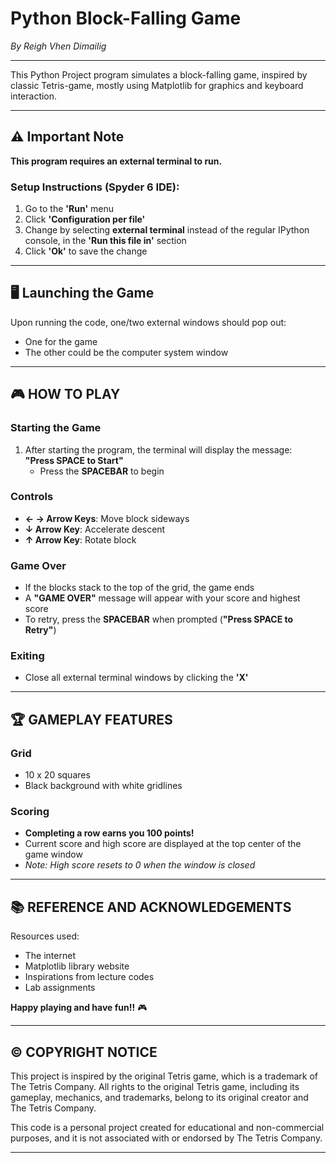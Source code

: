 # Python Block-Falling Game  
*By Reigh Vhen Dimailig*  

---

This Python Project program simulates a block-falling game, inspired by classic Tetris-game, mostly using Matplotlib for graphics and keyboard interaction.

---

## ⚠️ Important Note  
**This program requires an external terminal to run.**  

### Setup Instructions (Spyder 6 IDE):
1. Go to the **'Run'** menu  
2. Click **'Configuration per file'**  
3. Change by selecting **external terminal** instead of the regular IPython console, in the **'Run this file in'** section  
4. Click **'Ok'** to save the change  

---

## 🖥️ Launching the Game  
Upon running the code, one/two external windows should pop out:  
- One for the game  
- The other could be the computer system window  

---

## 🎮 HOW TO PLAY  

### Starting the Game  
1. After starting the program, the terminal will display the message:  
   **"Press SPACE to Start"**  
   - Press the **SPACEBAR** to begin  

### Controls  
- **← → Arrow Keys**: Move block sideways  
- **↓ Arrow Key**: Accelerate descent  
- **↑ Arrow Key**: Rotate block 

### Game Over  
- If the blocks stack to the top of the grid, the game ends  
- A **"GAME OVER"** message will appear with your score and highest score  
- To retry, press the **SPACEBAR** when prompted (**"Press SPACE to Retry"**)  

### Exiting  
- Close all external terminal windows by clicking the **'X'**  

---

## 🏆 GAMEPLAY FEATURES  

### Grid  
- 10 x 20 squares  
- Black background with white gridlines  

### Scoring  
- **Completing a row earns you 100 points!**  
- Current score and high score are displayed at the top center of the game window  
- *Note: High score resets to 0 when the window is closed*  

---

## 📚 REFERENCE AND ACKNOWLEDGEMENTS  
Resources used:  
- The internet  
- Matplotlib library website  
- Inspirations from lecture codes  
- Lab assignments  

**Happy playing and have fun!!** 🎮  

---

## © COPYRIGHT NOTICE  
This project is inspired by the original Tetris game, which is a trademark of The Tetris Company. All rights to the original Tetris game, including its gameplay, mechanics, and trademarks, belong to its original creator and The Tetris Company.  

This code is a personal project created for educational and non-commercial purposes, and it is not associated with or endorsed by The Tetris Company.  

---
